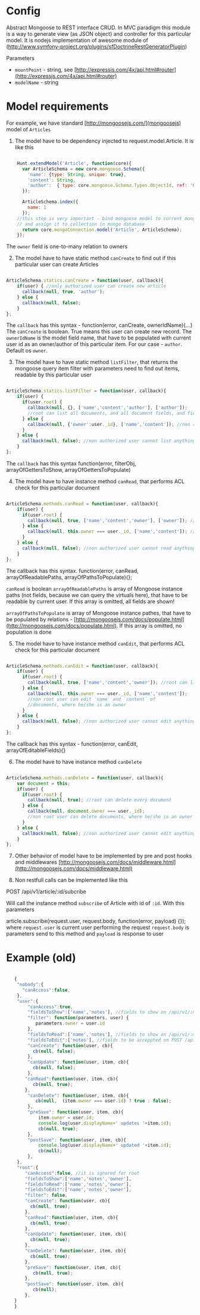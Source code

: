 Config
==============================

Abstract Mongoose to REST interface CRUD. In MVC paradigm  this module is a way
to generate view (as JSON object) and controller for this particular model.
It is nodejs implementation of awesome module of (http://www.symfony-project.org/plugins/sfDoctrineRestGeneratorPlugin)

Parameters

-  `mountPoint` - string, see [http://expressjs.com/4x/api.html#router](http://expressjs.com/4x/api.html#router)
-  `modelName` - string


Model requirements
==============================

For example, we have standard [http://mongoosejs.com/](mongoosejs) model of `Articles`


1) The model have to be dependency injected to request.model.Article. It is like this

```javascript

    Hunt.extendModel('Article', function(core){
      var ArticleSchema = new core.mongoose.Schema({
        'name': {type: String, unique: true},
        'content': String,
        'author':  { type: core.mongoose.Schema.Types.ObjectId, ref: 'User' }
      });

      ArticleSchema.index({
        name: 1
      });
    //this step is very important - bind mongoose model to current mongo database connection
    // and assign it to collection in mongo database
      return core.mongoConnection.model('Article', ArticleSchema);
    });

```
The `owner` field is one-to-many relation to owners

2) The model have to have static method `canCreate` to find out if this particular user can create Articles

```javascript

ArticleSchema.statics.canCreate = function(user, callback){
    if(user) { //only authorized user can create new article
      callback(null, true, 'author');
    } else {
      callback(null, false);
    }
};

```

The `callback` has this syntax - function(error, canCreate, ownerIdName){...}
The `canCreate` is boolean. True means this user can create new record.
The `ownerIdName` is the model field name, that have to be populated with current
user id as an owner/author of this particular item. For our case - `author`. Default os `owner`.

3) The model have to have static method `listFilter`, that returns the mongoose query item
 filter with parameters need to find out items, readable by this particular user

```javascript

ArticleSchema.statics.listFilter = function(user, callback){
    if(user) {
      if(user.root) {
        callback(null, {}, ['name','content','author'], ['author']);
        //root can list all documents, and all document fields, and field of author is populated
      } else {
        callback(null, {'owner':user._id}, ['name','content']); //non root user can see documents, where he/she is an owner
      }
    } else {
      callback(null, false); //non authorized user cannot list anything!
    }
};

```

The `callback` has this syntax function(error, filterObj, arrayOfGettersToShow, arrayOfGettersToPopulate)

4) The model have to have instance method `canRead`, that performs ACL check for this particular document

```javascript

ArticleSchema.methods.canRead = function(user, callback){
    if(user) {
      if(user.root) {
        callback(null, true, ['name','content','owner'], ['owner']); //root can list all fields, with populating author
      } else {
        callback(null, this.owner === user._id, ['name','content']); //non root user can see documents, where he/she is an owner
      }
    } else {
      callback(null, false); //non authorized user cannot read anything!
    }
};

```

The callback has this syntax.
function(error, canRead, arrayOfReadablePaths, arrayOfPathsToPopulate){};

`canRead` is boolean
`arrayOfReadablePaths` is array of Mongoose instance paths (not fields, because we can query the virtuals here),
that have to be readable by current user. If this array is omitted, all fields are shown!

`arrayOfPathsToPopulate` is array of Mongoose instance pathes, that have to be populated by relations -
[http://mongoosejs.com/docs/populate.html](http://mongoosejs.com/docs/populate.html).
If this array is omitted, no population is done


5) The model have to have instance method `canEdit`, that performs ACL check for this particular document

```javascript

ArticleSchema.methods.canEdit = function(user, callback){
    if(user) {
      if(user.root) {
        callback(null, true, ['name','content','owner']); //root can list all documents and all document fields, with populating author
      } else {
        callback(null, this.owner === user._id, ['name','content']);
        //non root user can edit `name` and `content` of
        //documents, where he/she is an owner
      }
    } else {
      callback(null, false); //non authorized user cannot edit anything!
    }
};

```

The callback has this syntax - function(error, canEdit, arrayOfEditableFields){}

6) The model have to have instance method `canDelete`

```javascript

ArticleSchema.methods.canDelete = function(user, callback){
    var document = this;
    if(user) {
      if(user.root) {
        callback(null, true); //root can delete every document
      } else {
        callback(null, document.owner === user._id);
        //non root user can delete documents, where he/she is an owner
      }
    } else {
      callback(null, false); //non authorized user cannot edit anything!
    }
};

```

7) Other behavior of model have to be implemented by pre and post hooks and middlewares
[http://mongoosejs.com/docs/middleware.html](http://mongoosejs.com/docs/middleware.html)

8) Non restfull calls can be implemented like this

POST /api/v1/article/:id/subcribe

Will call the instance method `subscribe` of Article with id of `:id`.
With this parameters

article.subscribe(request.user, request.body, function(error, payload) {});
where
`request.user` is current user performing the request
`request.body` is parameters send to this method
and `payload` is response to user


Example (old)
==============================

```javascript

   {
    "nobody":{
      "canAccess":false,
    },
    "user":{
        "canAccess":true,
        "fieldsToShow":['name','notes'], //fields to show on /api/v1/:modelName
        "filter": function(parameters, user) {
           parameters.owner = user.id
        },
        "fieldsToRead":['name','notes'], //fields to show on /api/v1/:modelName/:id
        "fieldsToEdit":['notes'], //fields to be acceppted on POST /api/v1/:modelName or PUT /api/v1/:modelName/:id
        "canCreate": function(user, cb){
          cb(null, false);
        },
        "canUpdate": function(user, item, cb){
          cb(null, false);
        },
       "canRead":function(user, item, cb){
          cb(null, true);
       },
        "canDelete": function(user, item, cb){
           cb(null,  (item.owner === user.id) ? true : false);
        },
        "preSave": function(user, item, cb){
            item.owner = user.id;
            console.log(user.displayName+' updates '+item.id);
            cb(null, true);
        },
        "postSave": function(user, item, cb){
            console.log(user.displayName+' updated '+item.id);
            cb(null);
        },
    },
    "root":{
       "canAccess":false, //it is ignored for root
       "fieldsToShow":['name','notes','owner'],
       "fieldsToRead":['name','notes','owner'],
       "fieldsToEdit":['name','notes','owner'],
       "filter": false,
       "canCreate": function(user, cb){
         cb(null, true);
       },
       "canRead":function(user, item, cb){
         cb(null, true);
       },
       "canUpdate": function(user, item, cb){
         cb(null, true);
       },
       "canDelete": function(user, item, cb){
         cb(null, true);
       },
       "preSave": function(user, item, cb){
          cb(null, true);
       },
       "postSave": function(user, item, cb){
          cb(null);
       },
   }
   }


```
